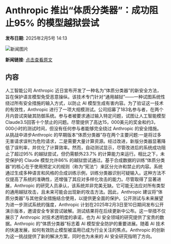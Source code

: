 # Anthropic 推出“体质分类器”：成功阻止95% 的模型越狱尝试

**发布日期**: 2025年2月5号 14:13

![新闻图片](https://pic.chinaz.com/picmap/thumb/202307120853038799_0.jpg)

**新闻链接**: [点击查看原文](https://www.aibase.com/zh/news/15075)

## 内容

人工智能公司 Anthropic 近日宣布开发了一种名为“体质分类器”的新安全方法，旨在保护语言模型免受恶意操纵。该技术专门针对“通用越狱”——一种试图系统性绕过所有安全措施的输入方式，以防止 AI 模型生成有害内容。为了验证这一技术的有效性，Anthropic 进行了一项大规模测试。公司招募了183名参与者，在两个月内尝试突破其防御系统。参与者被要求通过输入特定问题，试图让人工智能模型 Claude3.5回答十个禁止的问题。尽管提供了高达15，000美元的奖金和约3，000小时的测试时间，但没有任何参与者能够完全绕过 Anthropic 的安全措施。从挑战中进步Anthropic 的早期版本“体质分类器”存在两个主要问题:一是将过多无害请求误判为危险请求，二是需要大量计算资源。经过改进，新版分类器显著降低了误判率，并优化了计算效率。然而，自动测试显示，尽管改进后的系统成功阻止了超过95% 的越狱尝试，但仍需额外23.7% 的计算能力来运行。相比之下，未受保护的 Claude 模型允许86% 的越狱尝试通过。基于合成数据的训练“体质分类器”的核心在于使用预定义的规则（称为“宪法”）来区分允许和禁止的内容。系统通过生成多种语言和风格的合成训练示例，训练分类器识别可疑输入。这种方法不仅提高了系统的准确性，还增强了其应对多样化攻击的能力。尽管取得了显著进展，Anthropic 的研究人员承认，该系统并非完美无缺。它可能无法应对所有类型的通用越狱攻击，且未来可能会出现新的攻击方法。因此，Anthropic 建议将“体质分类器”与其他安全措施结合使用，以提供更全面的保护。公开测试与未来展望为进一步测试系统的强度，Anthropic 计划在2025年2月3日至10日期间发布公开演示版本，邀请安全专家尝试破解。测试结果将在后续更新中公布。这一举措不仅展示了 Anthropic 对技术透明度的承诺，也为 AI 安全领域的研究提供了宝贵的数据。Anthropic 的“体质分类器”标志着 AI 模型安全防护的重要进展。随着 AI 技术的快速发展，如何有效防止模型被滥用已成为行业关注的焦点。Anthropic 的创新为这一挑战提供了新的解决方案，同时也为未来的 AI 安全研究指明了方向。
